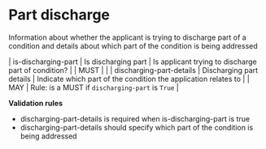 # Part discharge

Information about whether the applicant is trying to discharge part of a condition
and details about which part of the condition is being addressed


| is-discharging-part | Is discharging part | Is applicant trying to discharge part of condition? |  | MUST |  |
| discharging-part-details | Discharging part details | Indicate which part of the condition the application relates to |  | MAY | Rule: is a MUST if `discharging-part` is `True` |

**Validation rules**

- discharging-part-details is required when is-discharging-part is true
- discharging-part-details should specify which part of the condition is being addressed